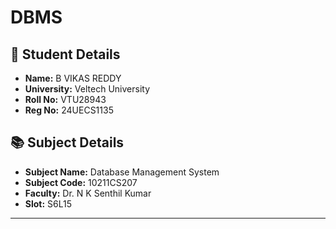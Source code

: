 # DBMS
## 👤 Student Details
- **Name:** B VIKAS REDDY  
- **University:** Veltech University  
- **Roll No:** VTU28943  
- **Reg No:** 24UECS1135  

## 📚 Subject Details
- **Subject Name:** Database Management System  
- **Subject Code:** 10211CS207  
- **Faculty:** Dr. N K Senthil Kumar  
- **Slot:** S6L15  

---
